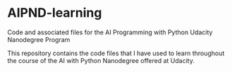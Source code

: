 # AIPND-learning
Code and associated files for the AI Programming with Python Udacity Nanodegree Program

This repository contains the code files that I have used to learn throughout the course of the AI with Python Nanodegree offered at Udacity.

